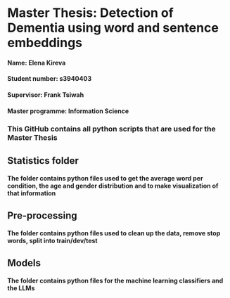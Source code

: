 # Master Thesis: Detection of Dementia using word and sentence embeddings 
#### Name: Elena Kireva
#### Student number: s3940403
#### Supervisor: Frank Tsiwah
#### Master programme: Information Science

### This GitHub contains all python scripts that are used for the Master Thesis

## Statistics folder
#### The folder contains python files used to get the average word per condition, the age and gender distribution and to make visualization of that information

## Pre-processing
#### The folder contains python files used to clean up the data, remove stop words, split into train/dev/test

## Models
#### The folder contains python files for the machine learning classifiers and the LLMs
